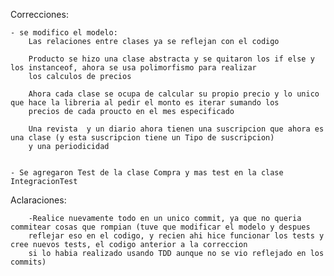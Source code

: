 Correcciones: 
    
    - se modifico el modelo:
        Las relaciones entre clases ya se reflejan con el codigo
        
        Producto se hizo una clase abstracta y se quitaron los if else y los instanceof, ahora se usa polimorfismo para realizar 
        los calculos de precios
        
        Ahora cada clase se ocupa de calcular su propio precio y lo unico que hace la libreria al pedir el monto es iterar sumando los 
        precios de cada proucto en el mes especificado
        
        Una revista  y un diario ahora tienen una suscripcion que ahora es una clase (y esta suscripcion tiene un Tipo de suscripcion)  
        y una periodicidad
       
   
    - Se agregaron Test de la clase Compra y mas test en la clase IntegracionTest
    
Aclaraciones: 
        
        -Realice nuevamente todo en un unico commit, ya que no queria commitear cosas que rompian (tuve que modificar el modelo y despues
        reflejar eso en el codigo, y recien ahi hice funcionar los tests y cree nuevos tests, el codigo anterior a la correccion
        si lo habia realizado usando TDD aunque no se vio reflejado en los commits)
        